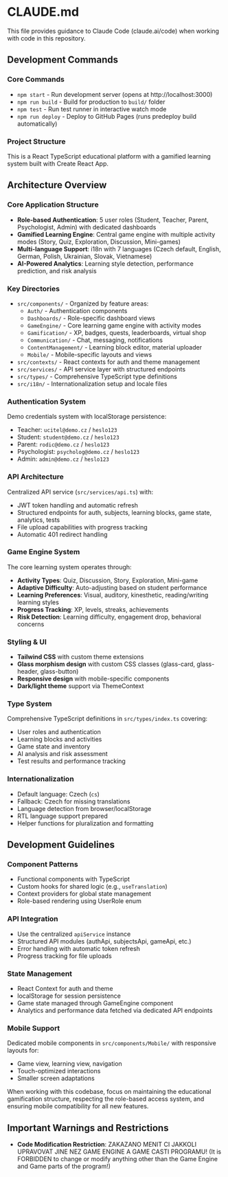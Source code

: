 # CLAUDE.md

This file provides guidance to Claude Code (claude.ai/code) when working with code in this repository.

## Development Commands

### Core Commands
- `npm start` - Run development server (opens at http://localhost:3000)
- `npm run build` - Build for production to `build/` folder
- `npm test` - Run test runner in interactive watch mode
- `npm run deploy` - Deploy to GitHub Pages (runs predeploy build automatically)

### Project Structure
This is a React TypeScript educational platform with a gamified learning system built with Create React App.

## Architecture Overview

### Core Application Structure
- **Role-based Authentication**: 5 user roles (Student, Teacher, Parent, Psychologist, Admin) with dedicated dashboards
- **Gamified Learning Engine**: Central game engine with multiple activity modes (Story, Quiz, Exploration, Discussion, Mini-games)
- **Multi-language Support**: i18n with 7 languages (Czech default, English, German, Polish, Ukrainian, Slovak, Vietnamese)
- **AI-Powered Analytics**: Learning style detection, performance prediction, and risk analysis

### Key Directories
- `src/components/` - Organized by feature areas:
  - `Auth/` - Authentication components
  - `Dashboards/` - Role-specific dashboard views
  - `GameEngine/` - Core learning game engine with activity modes
  - `Gamification/` - XP, badges, quests, leaderboards, virtual shop
  - `Communication/` - Chat, messaging, notifications
  - `ContentManagement/` - Learning block editor, material uploader
  - `Mobile/` - Mobile-specific layouts and views
- `src/contexts/` - React contexts for auth and theme management
- `src/services/` - API service layer with structured endpoints
- `src/types/` - Comprehensive TypeScript type definitions
- `src/i18n/` - Internationalization setup and locale files

### Authentication System
Demo credentials system with localStorage persistence:
- Teacher: `ucitel@demo.cz` / `heslo123`
- Student: `student@demo.cz` / `heslo123`  
- Parent: `rodic@demo.cz` / `heslo123`
- Psychologist: `psycholog@demo.cz` / `heslo123`
- Admin: `admin@demo.cz` / `heslo123`

### API Architecture
Centralized API service (`src/services/api.ts`) with:
- JWT token handling and automatic refresh
- Structured endpoints for auth, subjects, learning blocks, game state, analytics, tests
- File upload capabilities with progress tracking
- Automatic 401 redirect handling

### Game Engine System
The core learning system operates through:
- **Activity Types**: Quiz, Discussion, Story, Exploration, Mini-game
- **Adaptive Difficulty**: Auto-adjusting based on student performance
- **Learning Preferences**: Visual, auditory, kinesthetic, reading/writing learning styles
- **Progress Tracking**: XP, levels, streaks, achievements
- **Risk Detection**: Learning difficulty, engagement drop, behavioral concerns

### Styling & UI
- **Tailwind CSS** with custom theme extensions
- **Glass morphism design** with custom CSS classes (glass-card, glass-header, glass-button)
- **Responsive design** with mobile-specific components
- **Dark/light theme** support via ThemeContext

### Type System
Comprehensive TypeScript definitions in `src/types/index.ts` covering:
- User roles and authentication
- Learning blocks and activities
- Game state and inventory
- AI analysis and risk assessment
- Test results and performance tracking

### Internationalization
- Default language: Czech (`cs`)
- Fallback: Czech for missing translations
- Language detection from browser/localStorage
- RTL language support prepared
- Helper functions for pluralization and formatting

## Development Guidelines

### Component Patterns
- Functional components with TypeScript
- Custom hooks for shared logic (e.g., `useTranslation`)
- Context providers for global state management
- Role-based rendering using UserRole enum

### API Integration
- Use the centralized `apiService` instance
- Structured API modules (authApi, subjectsApi, gameApi, etc.)
- Error handling with automatic token refresh
- Progress tracking for file uploads

### State Management
- React Context for auth and theme
- localStorage for session persistence
- Game state managed through GameEngine component
- Analytics and performance data fetched via dedicated API endpoints

### Mobile Support
Dedicated mobile components in `src/components/Mobile/` with responsive layouts for:
- Game view, learning view, navigation
- Touch-optimized interactions
- Smaller screen adaptations

When working with this codebase, focus on maintaining the educational gamification structure, respecting the role-based access system, and ensuring mobile compatibility for all new features.

## Important Warnings and Restrictions

- **Code Modification Restriction**: ZAKAZANO MENIT CI JAKKOLI UPRAVOVAT JINE NEZ GAME ENGINE A GAME CASTI PROGRAMU! (It is FORBIDDEN to change or modify anything other than the Game Engine and Game parts of the program!)